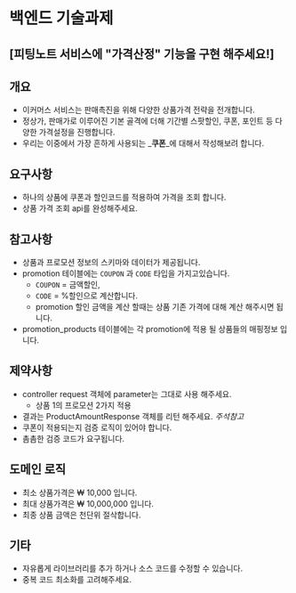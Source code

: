 # 백엔드 기술과제

## [피팅노트 서비스에 "가격산정" 기능을 구현 해주세요!]

## 개요

- 이커머스 서비스는 판매촉진을 위해 다양한 상품가격 전략을 전개합니다.
- 정상가, 판매가로 이루어진 기본 골격에 더해 기간별 스팟할인, 쿠폰, 포인트 등 다양한 가격설정을 진행합니다.
- 우리는 이중에서 가장 흔하게 사용되는 _**쿠폰**_에 대해서 작성해보려 합니다.

## 요구사항

- 하나의 상품에 쿠폰과 할인코드를 적용하여 가격을 조회 합니다.
- 상품 가격 조회 api를 완성해주세요.

## 참고사항

- 상품과 프로모션 정보의 스키마와 데이터가 제공됩니다.
- promotion 테이블에는 `COUPON` 과 `CODE` 타입을 가지고있습니다.
    - `COUPON` = 금액할인,
    - `CODE` = %할인으로 계산합니다.
    - promotion 할인 금액을 계산 할때는 상품 기존 가격에 대해 계산 해주시면 됩니다.
- promotion_products 테이블에는 각 promotion에 적용 될 상품들의 매핑정보 입니다.

## 제약사항

- controller request 객체에 parameter는 그대로 사용 해주세요.
    - 상품 1의 프로모션 2가지 적용
- 결과는 ProductAmountResponse 객체를 리턴 해주세요. _주석참고_
- 쿠폰이 적용되는지 검증 로직이 있어야 합니다.
- 촘촘한 검증 코드가 요구됩니다.

## 도메인 로직

- 최소 상품가격은 ₩ 10,000 입니다.
- 최대 상품가격은 ₩ 10,000,000 입니다.
- 최종 상품 금액은 천단위 절삭합니다.

## 기타

- 자유롭게 라이브러리를 추가 하거나 소스 코드를 수정할 수 있습니다.
- 중복 코드 최소화를 고려해주세요.
